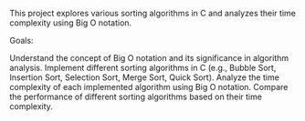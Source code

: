 This project explores various sorting algorithms in C and analyzes their time complexity using Big O notation.

Goals:

Understand the concept of Big O notation and its significance in algorithm analysis.
Implement different sorting algorithms in C (e.g., Bubble Sort, Insertion Sort, Selection Sort, Merge Sort, Quick Sort).
Analyze the time complexity of each implemented algorithm using Big O notation.
Compare the performance of different sorting algorithms based on their time complexity.
